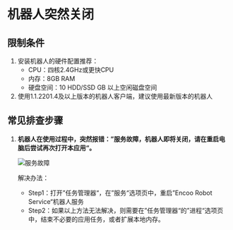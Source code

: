 # 机器人突然关闭

## 限制条件

1. 安装机器人的硬件配置推荐：
   - CPU：四核2.4GHz或更快CPU
   - 内存：8GB RAM
   - 硬盘空间：10 HDD/SSD GB 以上空闲磁盘空间
2. 使用1.1.2201.4及以上版本的机器人客户端，建议使用最新版本的机器人

## 常见排查步骤

1. **机器人在使用过程中，突然报错：”服务故障，机器人即将关闭，请在重启电脑后尝试再次打开本应用“。**

    ![服务故障](https://docimages.blob.core.chinacloudapi.cn/images/troubleshoot/waitclosed20220506.png)

    解决办法：

    - Step1：打开”任务管理器“，在”服务“选项页中，重启”Encoo Robot Service“机器人服务
    - Step2：如果以上方法无法解决，则需要在”任务管理器“的”进程“选项页中，结束不必要的应用任务，或者扩展本地内存。
